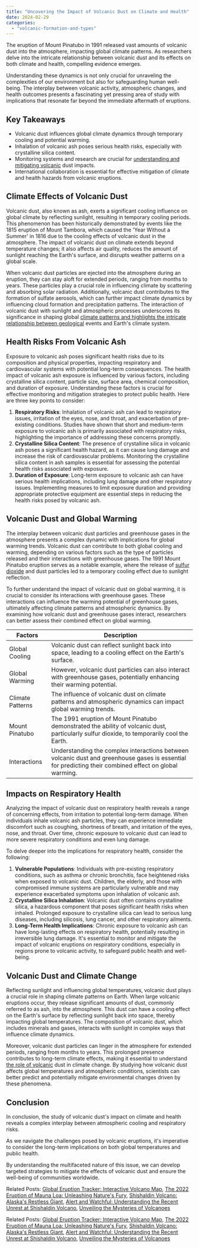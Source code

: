```yaml
---
title: "Uncovering the Impact of Volcanic Dust on Climate and Health"
date: 2024-02-29
categories: 
  - "volcanic-formation-and-types"
---
```


The eruption of Mount Pinatubo in 1991 released vast amounts of volcanic dust into the atmosphere, impacting global climate patterns. As researchers delve into the intricate relationship between volcanic dust and its effects on both climate and health, compelling evidence emerges.

Understanding these dynamics is not only crucial for unraveling the complexities of our environment but also for safeguarding human well-being. The interplay between volcanic activity, atmospheric changes, and health outcomes presents a fascinating yet pressing area of study with implications that resonate far beyond the immediate aftermath of eruptions.

## Key Takeaways

- Volcanic dust influences global climate dynamics through temporary cooling and potential warming.
- Inhalation of volcanic ash poses serious health risks, especially with crystalline silica content.
- Monitoring systems and research are crucial for [understanding and mitigating volcanic](https://magmamatters.com/understanding-volcanic-formation-a-comprehensive-guide/ "Understanding Volcanic Formation: A Comprehensive Guide") dust impacts.
- International collaboration is essential for effective mitigation of climate and health hazards from volcanic eruptions.

## Climate Effects of Volcanic Dust

Volcanic dust, also known as ash, exerts a significant cooling influence on global climate by reflecting sunlight, resulting in temporary cooling periods. This phenomenon has been historically demonstrated by events like the 1815 eruption of Mount Tambora, which caused the 'Year Without a Summer' in 1816 due to the cooling effects of volcanic dust in the atmosphere. The impact of volcanic dust on climate extends beyond temperature changes; it also affects air quality, reduces the amount of sunlight reaching the Earth's surface, and disrupts weather patterns on a global scale.

When volcanic dust particles are ejected into the atmosphere during an eruption, they can stay aloft for extended periods, ranging from months to years. These particles play a crucial role in influencing climate by scattering and absorbing solar radiation. Additionally, volcanic dust contributes to the formation of sulfate aerosols, which can further impact climate dynamics by influencing cloud formation and precipitation patterns. The interaction of volcanic dust with sunlight and atmospheric processes underscores its significance in shaping global [climate patterns and highlights the intricate relationship between geological](https://magmamatters.com/geothermal-energy-and-its-volcanic-origins/ "Geothermal Energy and Its Volcanic Origins") events and Earth's climate system.

## Health Risks From Volcanic Ash

Exposure to volcanic ash poses significant health risks due to its composition and physical properties, impacting respiratory and cardiovascular systems with potential long-term consequences. The health impact of volcanic ash exposure is influenced by various factors, including crystalline silica content, particle size, surface area, chemical composition, and duration of exposure. Understanding these factors is crucial for effective monitoring and mitigation strategies to protect public health. Here are three key points to consider:

1. **Respiratory Risks**: Inhalation of volcanic ash can lead to respiratory issues, irritation of the eyes, nose, and throat, and exacerbation of pre-existing conditions. Studies have shown that short and medium-term exposure to volcanic ash is primarily associated with respiratory risks, highlighting the importance of addressing these concerns promptly.
2. **Crystalline Silica Content**: The presence of crystalline silica in volcanic ash poses a significant health hazard, as it can cause lung damage and increase the risk of cardiovascular problems. Monitoring the crystalline silica content in ash samples is essential for assessing the potential health risks associated with exposure.
3. **Duration of Exposure**: Long-term exposure to volcanic ash can have serious health implications, including lung damage and other respiratory issues. Implementing measures to limit exposure duration and providing appropriate protective equipment are essential steps in reducing the health risks posed by volcanic ash.

## Volcanic Dust and Global Warming

The interplay between volcanic dust particles and greenhouse gases in the atmosphere presents a complex dynamic with implications for global warming trends. Volcanic dust can contribute to both global cooling and warming, depending on various factors such as the type of particles released and their interactions with greenhouse gases. The 1991 Mount Pinatubo eruption serves as a notable example, where the release of [sulfur dioxide](https://magmamatters.com/the-art-and-science-of-volcano-monitoring/ "The Art and Science of Volcano Monitoring") and dust particles led to a temporary cooling effect due to sunlight reflection.

To further understand the impact of volcanic dust on global warming, it is crucial to consider its interactions with greenhouse gases. These interactions can influence the warming potential of greenhouse gases, ultimately affecting climate patterns and atmospheric dynamics. By examining how volcanic dust and greenhouse gases interact, researchers can better assess their combined effect on global warming.

| Factors | Description |
| --- | --- |
| Global Cooling | Volcanic dust can reflect sunlight back into space, leading to a cooling effect on the Earth's surface. |
| Global Warming | However, volcanic dust particles can also interact with greenhouse gases, potentially enhancing their warming potential. |
| Climate Patterns | The influence of volcanic dust on climate patterns and atmospheric dynamics can impact global warming trends. |
| Mount Pinatubo | The 1991 eruption of Mount Pinatubo demonstrated the ability of volcanic dust, particularly sulfur dioxide, to temporarily cool the Earth. |
| Interactions | Understanding the complex interactions between volcanic dust and greenhouse gases is essential for predicting their combined effect on global warming. |

## Impacts on Respiratory Health

Analyzing the impact of volcanic dust on respiratory health reveals a range of concerning effects, from irritation to potential long-term damage. When individuals inhale volcanic ash particles, they can experience immediate discomfort such as coughing, shortness of breath, and irritation of the eyes, nose, and throat. Over time, chronic exposure to volcanic dust can lead to more severe respiratory conditions and even lung damage.

To delve deeper into the implications for respiratory health, consider the following:

1. **Vulnerable Populations**: Individuals with pre-existing respiratory conditions, such as asthma or chronic bronchitis, face heightened risks when exposed to volcanic dust. Children, the elderly, and those with compromised immune systems are particularly vulnerable and may experience exacerbated symptoms upon inhalation of volcanic ash.
2. **Crystalline Silica Inhalation**: Volcanic dust often contains crystalline silica, a hazardous component that poses significant health risks when inhaled. Prolonged exposure to crystalline silica can lead to serious lung diseases, including silicosis, lung cancer, and other respiratory ailments.
3. **Long-Term Health Implications**: Chronic exposure to volcanic ash can have long-lasting effects on respiratory health, potentially resulting in irreversible lung damage. It's essential to monitor and mitigate the impact of volcanic eruptions on respiratory conditions, especially in regions prone to volcanic activity, to safeguard public health and well-being.

## Volcanic Dust and Climate Change

Reflecting sunlight and influencing global temperatures, volcanic dust plays a crucial role in shaping climate patterns on Earth. When large volcanic eruptions occur, they release significant amounts of dust, commonly referred to as ash, into the atmosphere. This dust can have a cooling effect on the Earth's surface by reflecting sunlight back into space, thereby impacting global temperatures. The composition of volcanic dust, which includes minerals and gases, interacts with sunlight in complex ways that influence climate dynamics.

Moreover, volcanic dust particles can linger in the atmosphere for extended periods, ranging from months to years. This prolonged presence contributes to long-term climate effects, making it essential to understand [the role of volcanic](https://magmamatters.com/the-role-of-volcanoes-in-earths-carbon-cycle-5/ "The Role Of Volcanoes In Earth’s Carbon Cycle") dust in climate change. By studying how volcanic dust affects global temperatures and atmospheric conditions, scientists can better predict and potentially mitigate environmental changes driven by these phenomena.

## Conclusion

In conclusion, the study of volcanic dust's impact on climate and health reveals a complex interplay between atmospheric cooling and respiratory risks.

As we navigate the challenges posed by volcanic eruptions, it's imperative to consider the long-term implications on both global temperatures and public health.

By understanding the multifaceted nature of this issue, we can develop targeted strategies to mitigate the effects of volcanic dust and ensure the well-being of communities worldwide.

Related Posts: [Global Eruption Tracker: Interactive Volcano Map](https://magmamatters.com/global-eruption-tracker-interactive-volcano-map/), [The 2022 Eruption of Mauna Loa: Unleashing Nature's Fury](https://magmamatters.com/the-2022-eruption-of-mauna-loa-unleashing-natures-fury/), [Shishaldin Volcano: Alaska's Restless Giant](https://magmamatters.com/shishaldin-volcano-alaskas-restless-giant/), [Alert and Watchful: Understanding the Recent Unrest at Shishaldin Volcano](https://magmamatters.com/alert-and-watchful-understanding-the-recent-unrest-at-shishaldin-volcano/), [Unveiling the Mysteries of Volcanoes](https://magmamatters.com/unveiling-the-mysteries-of-volcanoes/)

Related Posts: [Global Eruption Tracker: Interactive Volcano Map](https://magmamatters.com/global-eruption-tracker-interactive-volcano-map/), [The 2022 Eruption of Mauna Loa: Unleashing Nature's Fury](https://magmamatters.com/the-2022-eruption-of-mauna-loa-unleashing-natures-fury/), [Shishaldin Volcano: Alaska's Restless Giant](https://magmamatters.com/shishaldin-volcano-alaskas-restless-giant/), [Alert and Watchful: Understanding the Recent Unrest at Shishaldin Volcano](https://magmamatters.com/alert-and-watchful-understanding-the-recent-unrest-at-shishaldin-volcano/), [Unveiling the Mysteries of Volcanoes](https://magmamatters.com/unveiling-the-mysteries-of-volcanoes/)
